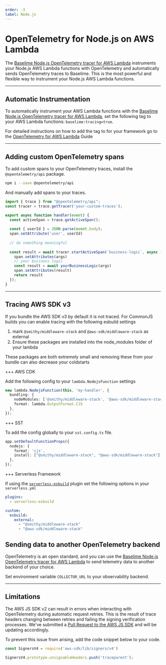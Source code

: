 ```yaml
---
order: -3
label: Node.js
---
```


# OpenTelemetry for Node.js on AWS Lambda

The [Baselime Node.js OpenTelemetry tracer for AWS Lambda](https://github.com/Baselime/lambda-node-opentelemetry) instruments your Node.js AWS Lambda functions with OpenTelemetry and automatically sends OpenTelemetry traces to Baselime. This is the most powerful and flexible way to instrument your Node.js AWS Lambda functions.

---

## Automatic Instrumentation

To automatically instrument your AWS Lambda functions with the [Baselime Node.js OpenTelemetry tracer for AWS Lambda](https://github.com/Baselime/lambda-node-opentelemetry), set the following tag to your AWS Lambda functions: `baselime:tracing=true`.


For detailed instructions on how to add the tag to for your framework go to the [OpenTelemetry for AWS Lambda](./index.md) Guide

---

## Adding custom OpenTelemetry spans

To add custom spans to your OpenTelemetry traces, install the `@opentelemetry/api` package.

```bash
npm i --save @opentelemetry/api
```

And manually add spans to your traces.

```javascript #
import { trace } from "@opentelemetry/api";
const tracer = trace.getTracer('your-custom-traces');

export async function handler(event) {
  const activeSpan = trace.getActiveSpan();
  
  const { userId } = JSON.parse(event.body);
  span.setAttribute('user', userId)
  
  // do something meaningful
  
  const result = await tracer.startActiveSpan(`business-logic`, async (span) => {
    span.setAttributes(args)
    // your business logic
    const result = await yourBusinessLogic(args)
    span.setAttributes(result)
    return result
  });
}

```

---

## Tracing AWS SDK v3

If you bundle the AWS SDK v3 by default it is not traced. For CommonJS builds you can enable tracing with the following esbuild settings

1. mark `@smithy/middleware-stack` and `@aws-sdk/middleware-stack` as external
2. Ensure these packages are installed into the node_modules folder of your lambda

These packages are both extremely small and removing these from your bundle can also decrease your coldstarts

+++ AWS CDK

Add the following config to your `lambda.NodejsFunction` settings

```typescript #
new lambda.NodejsFunction(this, 'my-handler', {
  bundling: {
    nodeModules: ['@smithy/middleware-stack', '@aws-sdk/middleware-stack'],
    format: lambda.OutputFormat.CJS
  },
});
```

+++ SST

To add the config globally to your `sst.config.ts` file.

```typescript #
app.setDefaultFunctionProps({
  nodejs: {
    format: 'cjs',
    install: ["@smithy/middleware-stack", "@aws-sdk/middleware-stack"]
  },
});
```

+++ Serverless Framework

If using the [`serverless-esbuild`]() plugin set the following options in your `serverless.yml`

```yaml #
plugins:
  - serverless-esbuild

custom:
  esbuild:
    external:
      - "@smithy/middleware-stack"
      - "@aws-sdk/middleware-stack"
```


## Sending data to another OpenTelemetry backend

OpenTelemetry is an open standard, and you can use the [Baselime Node.js OpenTelemetry tracer for AWS Lambda](https://github.com/Baselime/lambda-node-opentelemetry) to send telemetry data to another backend of your choice.

Set environment variable `COLLECTOR_URL` to your observability backend.

---

## Limitations


The AWS JS SDK v2 can result in errors when interacting with OpenTelemetry during automatic request retries. This is the result of trace headers changing between retries and failing the signing verification processes. We've submitted a [Pull Request to the AWS JS SDK](https://github.com/aws/aws-sdk-js/issues/4472#issuecomment-1660786070) and will be updating accordingly. 

To prevent this issue from arising, add the code snippet below to your code.

```javascript #
const SignersV4 = require('aws-sdk/lib/signers/v4')

SignersV4.prototype.unsignableHeaders.push('traceparent');
```